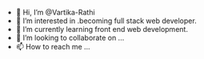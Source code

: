 - 👋 Hi, I’m @Vartika-Rathi
- 👀 I’m interested in .becoming full stack web developer.
- 🌱 I’m currently learning  front end web development.
- 💞️ I’m looking to collaborate on ...
- 📫 How to reach me ...

<!---
Vartika-Rathi/Vartika-Rathi is a ✨ special ✨ repository because its `README.md` (this file) appears on your GitHub profile.
You can click the Preview link to take a look at your changes.
--->
